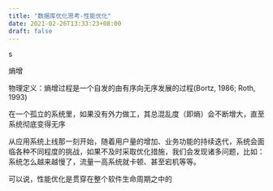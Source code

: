 ```yaml
---
title: "数据库优化思考-性能优化"
date: 2021-02-26T13:33:23+08:00
draft: false
---
```


s


熵增

物理定义：熵增过程是一个自发的由有序向无序发展的过程(Bortz, 1986; Roth, 1993)

在一个孤立的系统里，如果没有外力做工，其总混乱度（即熵）会不断增大，直至系统彻底变得无序

从应用系统上线那一刻开始，随着用户量的增加、业务功能的持续迭代，系统会面临各种不同程度的挑战，如果不及时采取优化措施，我们会发现诸多问题，比如：系统怎么越来越慢了，流量一高系统就卡顿、甚至宕机等等。

可以说，性能优化是贯穿在整个软件生命周期之中的


